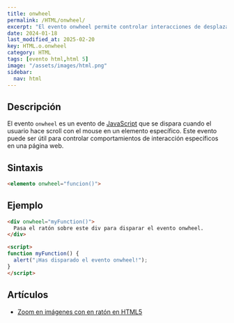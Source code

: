 ```yaml
---
title: onwheel
permalink: /HTML/onwheel/
excerpt: "El evento onwheel permite controlar interacciones de desplazamiento en elementos HTML."
date: 2024-01-18
last_modified_at: 2025-02-20
key: HTML.o.onwheel
category: HTML
tags: [evento html,html 5]
image: "/assets/images/html.png"
sidebar:
  nav: html
---
```


## Descripción


El evento `onwheel` es un evento de [JavaScript](https://www.manualweb.net/javascript/) que se dispara cuando el usuario hace scroll con el mouse en un elemento específico. Este evento puede ser útil para controlar comportamientos de interacción específicos en una página web.


## Sintaxis


```html
<elemento onwheel="funcion()">
```


## Ejemplo


```html
<div onwheel="myFunction()">
  Pasa el ratón sobre este div para disparar el evento onwheel.
</div>

<script>
function myFunction() {
  alert("¡Has disparado el evento onwheel!");
}
</script>
```


## Artículos

- [Zoom en imágenes con en ratón en HTML5](https://lineadecodigo.com/html5/zoom-en-imagenes-con-el-raton-en-html5/)
